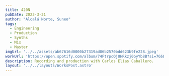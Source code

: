 ```yaml
---
title: 420N
pubDate: 2023-3-31
author: "Alcalá Norte, Suneo"
tags:
  - Engineering
  - Production
  - Synths
  - Mix
  - Master
imgUrl: '../../assets/ab67616d0000b27319ad86b2570bdd623b9fe228.jpeg'
workUrl: 'https://open.spotify.com/album/74FtrpcOjUHRkzj0byYb8B?si=7G6Ljg-SQxCqhW9TwoYxzg'
description: Recording and production with Carlos Elías Caballero.
layout: '../../layouts/WorksPost.astro'
---
```


